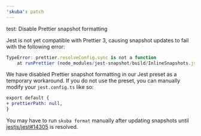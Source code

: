 ```yaml
---
'skuba': patch
---
```


test: Disable Prettier snapshot formatting

Jest is not yet compatible with Prettier 3, causing snapshot updates to fail with the following error:

```typescript
TypeError: prettier.resolveConfig.sync is not a function
    at runPrettier (node_modules/jest-snapshot/build/InlineSnapshots.js:308:30)
```

We have disabled Prettier snapshot formatting in our Jest preset as a temporary workaround. If you do not use the preset, you can manually modify your `jest.config.ts` like so:

```diff
export default {
+ prettierPath: null,
}
```

You may have to run `skuba format` manually after updating snapshots until [jestjs/jest#14305](https://github.com/jestjs/jest/issues/14305) is resolved.
